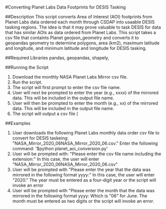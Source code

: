 #Converting Planet Labs Data Footprints for DESIS Tasking 

##Description
This script converts Area of Interest (AOI) footprints from Planet Labs data ordered each month through CSDAP into usaable DESIS tasking regions.  The idea is that it may prove valuable to task DESIS for data that has similar AOIs as data ordered from Planet Labs. This script takes a csv file that containts Planet geojson_geometry and converts it to geopandas geometry to determine polygons, area (km2), maximum latitude and longitude, and minimum latitude and longitude for DESIS tasking.

##Required Libraries
pandas, geopandas, shapely, 

##Running the Script
1. Download the monthly NASA Planet Labs Mirror csv file. 
2. Run the script.
3. The script will first prompt to enter the csv file name.
4. User will next be prompted to enter the year (e.g., xxxx) of the mirrored data. This will be included in the output file name.
5. User will then be prompted to enter the month (e.g., xx) of the mirrored data. This will be included in the output file name.
6. The script will output a csv file (

##Examples
1. User downloads the following Planet Labs monthly data order csv file to convert for DESIS taskeing: "NASA_Mirror_2020_06NASA_Mirror_2020_06.csv." Enter the following command:
'$python planet_aoi_conversion.py'
2. User will be prompted with: "Please enter the csv file name including the extension:"
In this case, the user will enter "NASA_Mirror_2020_06NASA_Mirror_2020_06.csv"
3. User will be prompted with "Please enter the year that the data was mirrored in the following format yyyy:"
In this case, the user will enter "2020."  The year must be entered as a four-digit year or the script will invoke an error 
4. User will be prompted with "Please enter the month that the data was mirrored in the following format yyyy:
Which is "06" for June.  The month must be entered as two digits or the script will invoke an error. 



